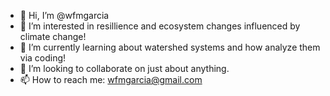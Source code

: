 - 👋 Hi, I’m @wfmgarcia
- 👀 I’m interested in resillience and ecosystem changes influenced by climate change!
- 🌱 I’m currently learning about watershed systems and how analyze them via coding!
- 💞️ I’m looking to collaborate on just about anything.
- 📫 How to reach me: wfmgarcia@gmail.com

<!---
wfmgarcia/wfmgarcia is a ✨ special ✨ repository because its `README.md` (this file) appears on your GitHub profile.
You can click the Preview link to take a look at your changes.
--->
